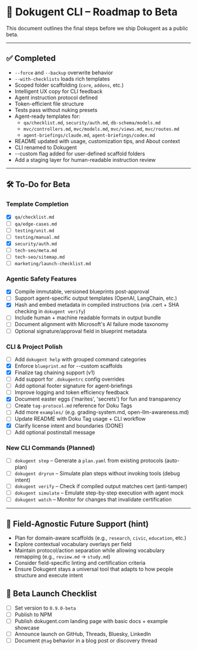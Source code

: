 # 📍 Dokugent CLI – Roadmap to Beta

This document outlines the final steps before we ship Dokugent as a public beta.

---

## ✅ Completed

- `--force` and `--backup` overwrite behavior
- `--with-checklists` loads rich templates
- Scoped folder scaffolding (`core`, `addons`, etc.)
- Intelligent UX copy for CLI feedback
- Agent instruction protocol defined
- Token-efficient file structure
- Tests pass without nuking presets
- Agent-ready templates for:
  - `qa/checklist.md`, `security/auth.md`, `db-schema/models.md`
  - `mvc/controllers.md`, `mvc/models.md`, `mvc/views.md`, `mvc/routes.md`
  - `agent-briefings/claude.md`, `agent-briefings/codex.md`
- README updated with usage, customization tips, and About context
- CLI renamed to Dokugent
- --custom flag added for user-defined scaffold folders
- Add a staging layer for human-readable instruction review

---

## 🛠️ To-Do for Beta

### Template Completion

- [X] `qa/checklist.md`
- [ ] `qa/edge-cases.md`
- [ ] `testing/unit.md`
- [ ] `testing/manual.md`
- [X] `security/auth.md`
- [ ] `tech-seo/meta.md`
- [ ] `tech-seo/sitemap.md`
- [ ] `marketing/launch-checklist.md`

### Agentic Safety Features

- [X] Compile immutable, versioned blueprints post-approval
- [ ] Support agent-specific output templates (OpenAI, LangChain, etc.)
- [X] Hash and embed metadata in compiled instructions (via .cert + SHA checking in `dokugent verify`)
- [ ] Include human + machine readable formats in output bundle
- [ ] Document alignment with Microsoft's AI failure mode taxonomy
- [ ] Optional signature/approval field in blueprint metadata

### CLI & Project Polish

- [ ] Add `dokugent help` with grouped command categories
- [X] Enforce `blueprint.md` for --custom scaffolds
- [X] Finalize tag chaining support (v1)
- [ ] Add support for `.dokugentrc` config overrides
- [ ] Add optional footer signature for agent-briefings
- [ ] Improve logging and token efficiency feedback
- [X] Document easter eggs ('marites', 'secrets') for fun and transparency
- [ ] Create `tag-protocol.md` reference for Doku Tags
- [ ] Add more `examples/` (e.g. grading-system.md, open-llm-awareness.md)
- [ ] Update README with Doku Tag usage + CLI workflow
- [X] Clarify license intent and boundaries (DONE)
- [ ] Add optional postinstall message

### New CLI Commands (Planned)

- [ ] `dokugent step` – Generate a `plan.yaml` from existing protocols (auto-plan)
- [ ] `dokugent dryrun` – Simulate plan steps without invoking tools (debug intent)
- [ ] `dokugent verify` – Check if compiled output matches cert (anti-tamper)
- [ ] `dokugent simulate` – Emulate step-by-step execution with agent mock
- [ ] `dokugent watch` – Monitor for changes that invalidate certification

---

## 🌱 Field-Agnostic Future Support (hint)

- Plan for domain-aware scaffolds (e.g., `research`, `civic`, `education`, etc.)
- Explore contextual vocabulary overlays per field
- Maintain protocol/action separation while allowing vocabulary remapping (e.g., `review.md` → `study.md`)
- Consider field-specific linting and certification criteria
- Ensure Dokugent stays a universal tool that adapts to how people structure and execute intent

## 🚀 Beta Launch Checklist

- [ ] Set version to `0.9.0-beta`
- [ ] Publish to NPM
- [ ] Publish dokugent.com landing page with basic docs + example showcase
- [ ] Announce launch on GitHub, Threads, Bluesky, LinkedIn
- [ ] Document `@tag` behavior in a blog post or discovery thread
